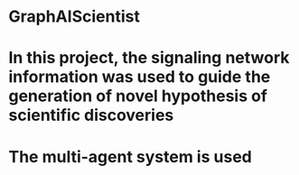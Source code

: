 # GraphAIScientist
# In this project, the signaling network information was used to guide the generation of novel hypothesis of scientific discoveries
# The multi-agent system is used

